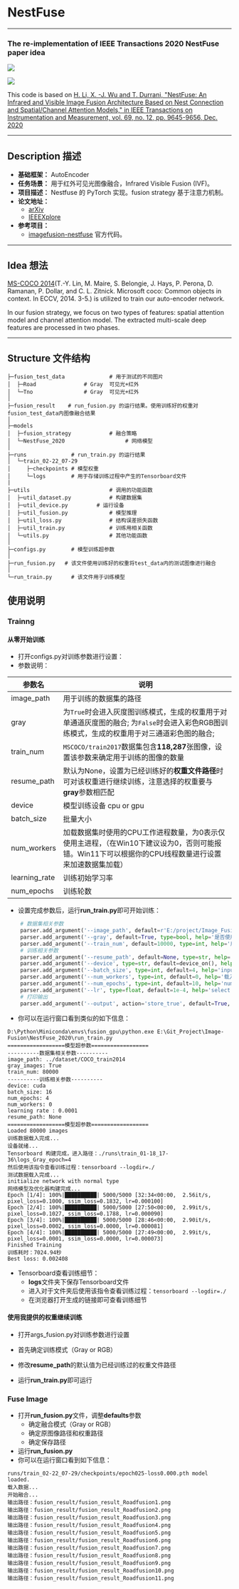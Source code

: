 # NestFuse

---

### The re-implementation of IEEE Transactions 2020 NestFuse paper idea

![](figure/framework.png)

![](figure/train.png)

This code is based on [H. Li, X. -J. Wu and T. Durrani, "NestFuse: An Infrared and Visible Image Fusion Architecture Based on Nest Connection and Spatial/Channel Attention Models," in IEEE Transactions on Instrumentation and Measurement, vol. 69, no. 12, pp. 9645-9656, Dec. 2020](https://ieeexplore.ieee.org/document/9127964)

---

## Description 描述

- **基础框架：** AutoEncoder
- **任务场景：** 用于红外可见光图像融合，Infrared Visible Fusion (IVF)。
- **项目描述：** Nestfuse 的 PyTorch 实现。fusion strategy 基于注意力机制。
- **论文地址：**
  - [arXiv](https://arxiv.org/abs/2007.00328)
  - [IEEEXplore](https://ieeexplore.ieee.org/document/9127964)
- **参考项目：**
  - [imagefusion-nestfuse](https://github.com/hli1221/imagefusion-nestfuse) 官方代码。
---

## Idea 想法

[MS-COCO 2014](http://images.cocodataset.org/zips/train2014.zip)(T.-Y. Lin, M. Maire, S. Belongie, J. Hays, P. Perona, D. Ramanan, P. Dollar, and C. L. Zitnick. Microsoft coco: Common objects in context. In ECCV, 2014. 3-5.) is utilized to train our auto-encoder network.

In our fusion strategy, we focus on two types of features: spatial attention model and channel attention model. The extracted multi-scale deep features are processed in two phases.

---

## Structure 文件结构

```shell
├─fusion_test_data              # 用于测试的不同图片
│  ├─Road          	  	# Gray  可见光+红外
│  └─Tno           		# Gray  可见光+红外
│ 
├─fusion_result    # run_fusion.py 的运行结果。使用训练好的权重对fusion_test_data内图像融合结果 
│ 
├─models       
│  ├─fusion_strategy            # 融合策略              
│  └─NestFuse_2020                   # 网络模型
│ 
├─runs              # run_train.py 的运行结果
│  └─train_02-22_07-29
│     ├─checkpoints # 模型权重
│     └─logs        # 用于存储训练过程中产生的Tensorboard文件
|
├─utils      	                # 调用的功能函数
│  ├─util_dataset.py            # 构建数据集
│  ├─util_device.py        	# 运行设备 
│  ├─util_fusion.py             # 模型推理
│  ├─util_loss.py            	# 结构误差损失函数
│  ├─util_train.py            	# 训练用相关函数
│  └─utils.py                   # 其他功能函数
│ 
├─configs.py 	    # 模型训练超参数
│ 
├─run_fusion.py   # 该文件使用训练好的权重将test_data内的测试图像进行融合
│ 
└─run_train.py      # 该文件用于训练模型

```



## 使用说明

### Trainng

#### 从零开始训练

* 打开configs.py对训练参数进行设置：
* 参数说明：

| 参数名              | 说明                                                                              |
|------------------|---------------------------------------------------------------------------------|
| image_path       | 用于训练的数据集的路径                                                                     |
| gray             | 为`True`时会进入灰度图训练模式，生成的权重用于对单通道灰度图的融合; 为`False`时会进入彩色RGB图训练模式，生成的权重用于对三通道彩色图的融合; |
| train_num        | `MSCOCO/train2017`数据集包含**118,287**张图像，设置该参数来确定用于训练的图像的数量                        |
| resume_path      | 默认为None，设置为已经训练好的**权重文件路径**时可对该权重进行继续训练，注意选择的权重要与**gray**参数相匹配                  |
| device           | 模型训练设备 cpu or gpu                                                               |
| batch_size       | 批量大小                                                                            |
| num_workers      | 加载数据集时使用的CPU工作进程数量，为0表示仅使用主进程，（在Win10下建议设为0，否则可能报错。Win11下可以根据你的CPU线程数量进行设置来加速数据集加载） |
| learning_rate    | 训练初始学习率                                                                            |
| num_epochs       | 训练轮数                                                                               |

* 设置完成参数后，运行**run_train.py**即可开始训练：

```python
    # 数据集相关参数
    parser.add_argument('--image_path', default=r'E:/project/Image_Fusion/DATA/COCO/train2017', type=str, help='数据集路径')
    parser.add_argument('--gray', default=True, type=bool, help='是否使用灰度模式')
    parser.add_argument('--train_num', default=10000, type=int, help='用于训练的图像数量')
    # 训练相关参数
    parser.add_argument('--resume_path', default=None, type=str, help='导入已训练好的模型路径')
    parser.add_argument('--device', type=str, default=device_on(), help='训练设备')
    parser.add_argument('--batch_size', type=int, default=4, help='input batch size, default=4')
    parser.add_argument('--num_workers', type=int, default=0, help='载入数据集所调用的cpu线程数')
    parser.add_argument('--num_epochs', type=int, default=10, help='number of epochs to train for, default=10')
    parser.add_argument('--lr', type=float, default=1e-4, help='select the learning rate, default=1e-2')
    # 打印输出
    parser.add_argument('--output', action='store_true', default=True, help="shows output")
```

* 你可以在运行窗口看到类似的如下信息：

```
D:\Python\Miniconda\envs\fusion_gpu\python.exe E:\Git_Project\Image-Fusion\NestFuse_2020\run_train.py 
==================模型超参数==================
----------数据集相关参数----------
image_path: ../dataset/COCO_train2014
gray_images: True
train_num: 80000
----------训练相关参数----------
device: cuda
batch_size: 16
num_epochs: 4
num_workers: 0
learning rate : 0.0001
resume_path: None
==================模型超参数==================
Loaded 80000 images
训练数据载入完成...
设备就绪...
Tensorboard 构建完成，进入路径：./runs\train_01-18_17-36\logs_Gray_epoch=4
然后使用该指令查看训练过程：tensorboard --logdir=./
测试数据载入完成...
initialize network with normal type
网络模型及优化器构建完成...
Epoch [1/4]: 100%|██████████| 5000/5000 [32:34<00:00,  2.56it/s, pixel_loss=0.1000, ssim_loss=0.1832, lr=0.000100]
Epoch [2/4]: 100%|██████████| 5000/5000 [27:50<00:00,  2.99it/s, pixel_loss=0.1027, ssim_loss=0.1788, lr=0.000090]
Epoch [3/4]: 100%|██████████| 5000/5000 [28:46<00:00,  2.90it/s, pixel_loss=0.0002, ssim_loss=0.0000, lr=0.000081]
Epoch [4/4]: 100%|██████████| 5000/5000 [27:49<00:00,  2.99it/s, pixel_loss=0.0001, ssim_loss=0.0000, lr=0.000073]
Finished Training
训练耗时：7024.94秒
Best loss: 0.002408
```

* Tensorboard查看训练细节：
  * **logs**文件夹下保存Tensorboard文件
  * 进入对于文件夹后使用该指令查看训练过程：`tensorboard --logdir=./`
  * 在浏览器打开生成的链接即可查看训练细节

#### 使用我提供的权重继续训练

* 打开args_fusion.py对训练参数进行设置
* 首先确定训练模式（Gray or RGB）
* 修改**resume_path**的默认值为已经训练过的权重文件路径

* 运行**run_train.py**即可运行



### Fuse Image

* 打开**run_fusion.py**文件，调整**defaults**参数
  * 确定融合模式（Gray or RGB）
  * 确定原图像路径和权重路径
  * 确定保存路径
* 运行**run_fusion.py**
* 你可以在运行窗口看到如下信息：

```shell
runs/train_02-22_07-29/checkpoints/epoch025-loss0.000.pth model loaded.
载入数据...
开始融合...
输出路径：fusion_result/fusion_result_Roadfusion1.png
输出路径：fusion_result/fusion_result_Roadfusion2.png
输出路径：fusion_result/fusion_result_Roadfusion3.png
输出路径：fusion_result/fusion_result_Roadfusion4.png
输出路径：fusion_result/fusion_result_Roadfusion5.png
输出路径：fusion_result/fusion_result_Roadfusion6.png
输出路径：fusion_result/fusion_result_Roadfusion7.png
输出路径：fusion_result/fusion_result_Roadfusion8.png
输出路径：fusion_result/fusion_result_Roadfusion9.png
输出路径：fusion_result/fusion_result_Roadfusion10.png
输出路径：fusion_result/fusion_result_Roadfusion11.png
```











